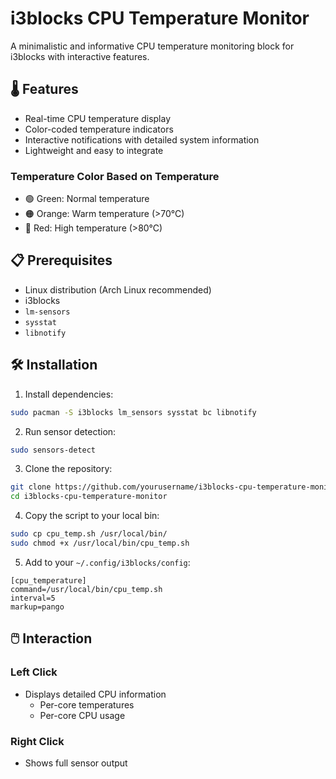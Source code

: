 # i3blocks CPU Temperature Monitor

A minimalistic and informative CPU temperature monitoring block for i3blocks with interactive features.

## 🌡️ Features

- Real-time CPU temperature display
- Color-coded temperature indicators
- Interactive notifications with detailed system information
- Lightweight and easy to integrate

### Temperature Color Based on Temperature

- 🟢 Green: Normal temperature
- 🟠 Orange: Warm temperature (>70°C)
- 🔴 Red: High temperature (>80°C)

## 📋 Prerequisites

- Linux distribution (Arch Linux recommended)
- i3blocks
- `lm-sensors`
- `sysstat`
- `libnotify`

## 🛠️ Installation

1. Install dependencies:
```bash
sudo pacman -S i3blocks lm_sensors sysstat bc libnotify
```

2. Run sensor detection:
```bash
sudo sensors-detect
```

3. Clone the repository:
```bash
git clone https://github.com/yourusername/i3blocks-cpu-temperature-monitor.git
cd i3blocks-cpu-temperature-monitor
```

4. Copy the script to your local bin:
```bash
sudo cp cpu_temp.sh /usr/local/bin/
sudo chmod +x /usr/local/bin/cpu_temp.sh
```
5. Add to your `~/.config/i3blocks/config`:
```
[cpu_temperature]
command=/usr/local/bin/cpu_temp.sh
interval=5
markup=pango
```

## 🖱️ Interaction

### Left Click
- Displays detailed CPU information
  - Per-core temperatures
  - Per-core CPU usage

### Right Click
- Shows full sensor output

